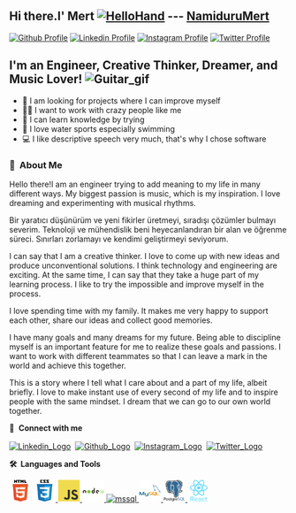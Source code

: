 ## Hi there.I' Mert <a target="_blank" href="https://www.instagram.com/mertnamiduru/"> <img src="https://media.tenor.com/oqXocliEYAMAAAAi/hello-yellow.gif" alt="HelloHand" width="5%" /></a> --- <a  href="https://github.com/NamiduruMert">NamiduruMert</a>

<a target="_blank" href="https://github.com/NamiduruMert"
      ><img
        height="34px"
        width="135px"
        alt="Github Profile"
        src="https://img.shields.io/twitter/follow/NamiduruMert?label=Follow%20Me&logo=github&logoColor=black&style=social"
    /></a>
    <a target="_blank" href="https://tr.linkedin.com/in/mert-namiduru">
      <img
        height="34px"
        width="175px"
        alt="Linkedin Profile"
        src="https://img.shields.io/twitter/url?color=gray&label=Make%20a%20Connection&logo=linkedin&logoColor=cyan&style=plastic&url=https%3A%2F%2Fhelp.twitter.com%2Ftr%2Fusing-twitter%2Ftweet-and-moment-url"
    /></a>
    <a target="_blank" href="https://tr.linkedin.com/in/mert-namiduru">
      <img
        height="34px"
        alt="Instagram Profile"
        src="https://img.shields.io/twitter/follow/shields_io?color=gray&label=Instagram&logo=instagram&logoColor=red&style=for-the-badge"
    /></a>
    <a target="_blank" href="https://tr.linkedin.com/in/mert-namiduru">
      <img
        height="34px"
        alt="Twitter Profile"
        src="https://img.shields.io/twitter/follow/shields_io?color=gray&label=Twitter&logo=twitter&style=social"
    /></a>
    
## I'm an Engineer, Creative Thinker, Dreamer, and Music Lover! <img width="5%" src="https://media.tenor.com/0Kvj5sTc1IsAAAAi/raf-rafs.gif" alt="Guitar_gif">

- :eyes: I am looking for projects where I can improve myself
- :zombie_man: I want to work with crazy people like me
- :green_book: I can learn knowledge by trying
- :diving_mask: I love water sports especially swimming
- :computer: I like descriptive speech very much, that's why I chose software

### :mag_right:&nbsp; About Me

Hello there!I am an engineer trying to add meaning to my life in many different ways. My biggest passion is music, which is my inspiration. I love dreaming and experimenting with musical rhythms.

Bir yaratıcı düşünürüm ve yeni fikirler üretmeyi, sıradışı çözümler bulmayı severim. Teknoloji ve mühendislik beni heyecanlandıran bir alan ve öğrenme süreci. Sınırları zorlamayı ve kendimi geliştirmeyi seviyorum.

I can say that I am a creative thinker. I love to come up with new ideas and produce unconventional solutions. I think technology and engineering are exciting. At the same time, I can say that they take a huge part of my learning process. I like to try the impossible and improve myself in the process.

I love spending time with my family. It makes me very happy to support each other, share our ideas and collect good memories.

I have many goals and many dreams for my future. Being able to discipline myself is an important feature for me to realize these goals and passions. I want to work with different teammates so that I can leave a mark in the world and achieve this together.

This is a story where I tell what I care about and a part of my life, albeit briefly. I love to make instant use of every second of my life and to inspire people with the same mindset. I dream that we can go to our own world together.



🔗 &nbsp;**Connect with me**
<p align="left">
<a href="https://www.linkedin.com/in/mert-namiduru/" target="blank"><img align="center" src="https://raw.githubusercontent.com/rahuldkjain/github-profile-readme-generator/master/src/images/icons/Social/linked-in-alt.svg" alt="Linkedin_Logo" height="30" width="40" /></a>&nbsp;
<a href="https://github.com/NamiduruMert" target="blank"><img align="center" src="https://cdn4.iconfinder.com/data/icons/iconsimple-logotypes/512/github-1024.png" alt="Github_Logo" height="30" width="40" /></a>&nbsp;
<a href="https://www.instagram.com/mertnamiduru/" target="blank"><img align="center" src="https://raw.githubusercontent.com/rahuldkjain/github-profile-readme-generator/master/src/images/icons/Social/instagram.svg" alt="Instagram_Logo" height="30" width="40" /></a>&nbsp;
<a href="https://twitter.com/MertNamiduru" target="blank"><img align="center" src="https://raw.githubusercontent.com/rahuldkjain/github-profile-readme-generator/master/src/images/icons/Social/twitter.svg" alt="Twitter_Logo" height="30" width="40" /></a>&nbsp;
      

 <b>🛠️&nbsp;&nbsp;Languages&nbsp;and&nbsp;Tools</b>
  <br/>
  <p align="left"><a href="https://www.w3schools.com/html/" target="_blank"> <img src="https://raw.githubusercontent.com/devicons/devicon/master/icons/html5/html5-original-wordmark.svg" alt="html5" width="40" height="40"/></a> <a href="https://www.w3schools.com/css/" target="_blank"> <img src="https://raw.githubusercontent.com/devicons/devicon/master/icons/css3/css3-original-wordmark.svg" alt="css3" width="40" height="40"/> </a><a href="https://developer.mozilla.org/en-US/docs/Web/JavaScript" target="_blank"> <img src="https://raw.githubusercontent.com/devicons/devicon/master/icons/javascript/javascript-original.svg" alt="javascript" width="40" height="40"/> </a><a href="https://nodejs.org" target="_blank"> <img src="https://raw.githubusercontent.com/devicons/devicon/master/icons/nodejs/nodejs-original-wordmark.svg" alt="nodejs" width="40" height="40"/> </a><a href="https://www.microsoft.com/en-us/sql-server" target="_blank"> <img src="https://www.svgrepo.com/show/303229/microsoft-sql-server-logo.svg" alt="mssql" width="40" height="40"/> </a> </a> <a href="https://www.mysql.com/" target="_blank"> <img src="https://raw.githubusercontent.com/devicons/devicon/master/icons/mysql/mysql-original-wordmark.svg" alt="mysql" width="40" height="40"/> </a><a href="https://www.postgresql.org" target="_blank"> <img src="https://raw.githubusercontent.com/devicons/devicon/master/icons/postgresql/postgresql-original-wordmark.svg" alt="postgresql" width="40" height="40"/> </a><a href="https://reactjs.org/" target="_blank"> <img src="https://raw.githubusercontent.com/devicons/devicon/master/icons/react/react-original-wordmark.svg" alt="react" width="40" height="40"/> </a></p>

</details>





    

    
